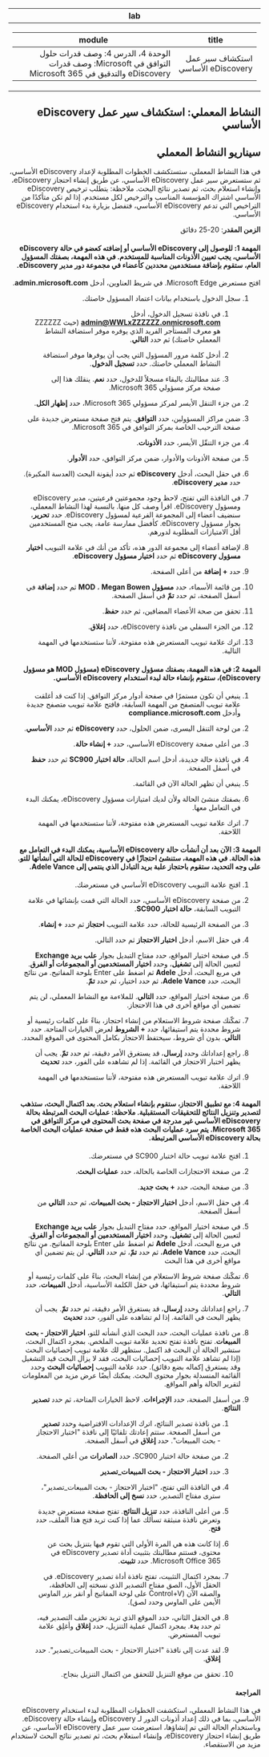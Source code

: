 ﻿<div id="readme" class="Box-body readme blob js-code-block-container p-5 p-xl-6 gist-border-0" dir="rtl">
    <article class="markdown-body entry-content container-lg" itemprop="text"><table>
  <thead>
  <tr>
  <th>lab</th>
  </tr>
  </thead>
  <tbody>
  <tr>
  <td><div><table>
  <thead>
  <tr>
  <th>title</th>
  <th>module</th>
  </tr>
  </thead>
  <tbody>
  <tr>
  <td><div>استكشاف سير عمل eDiscovery الأساسي</div></td>
  <td><div>الوحدة 4، الدرس 4: وصف قدرات حلول التوافق في Microsoft: وصف قدرات eDiscovery والتدقيق في Microsoft 365</div></td>
  </tr>
  </tbody>
</table>
</div></td>
  </tr>
  </tbody>
</table>



# النشاط المعملي: استكشاف سير عمل eDiscovery الأساسي

## سيناريو النشاط المعملي
في هذا النشاط المعملي، ستستكشف الخطوات المطلوبة لإعداد eDiscovery الأساسي، ثم ستستعرض سير عمل eDiscovery الأساسي، عن طريق إنشاء احتجاز eDiscovery، وإنشاء استعلام بحث، ثم تصدير نتائج البحث.  ملاحظة:  يتطلب ترخيص eDiscovery الأساسي اشتراك المؤسسة المناسب والترخيص لكل مستخدم. إذا لم تكن متأكدًا من التراخيص التي تدعم eDiscovery الأساسي، فتفضل بزيارة بدء استخدام eDiscovery الأساسي.


**الزمن المقدر**: 20-25 دقائق

#### المهمة 1:  للوصول إلى eDiscovery الأساسي أو إضافته كعضو في حالة eDiscovery الأساسي، يجب تعيين الأذونات المناسبة للمستخدم. في هذه المهمة، بصفتك المسؤول العام، ستقوم بإضافة مستخدمين محددين كأعضاء في مجموعة دور مدير eDiscovery.

 افتح مستعرض Microsoft Edge. في شريط العناوين، أدخل **admin.microsoft.com**.

1. سجل الدخول باستخدام بيانات اعتماد المسؤول خاصتك.
    1. في نافذة تسجيل الدخول، أدخل **admin@WWLxZZZZZZ.onmicrosoft.com** (حيث ZZZZZZ هو معرف المستأجر الفريد الذي يوفره موفر استضافة النشاط المعملي خاصتك) ثم حدد **التالي**.
    
    1. أدخل كلمة مرور المسؤول التي يجب أن يوفرها موفر استضافة النشاط المعملي خاصتك. حدد **تسجيل الدخول**.
    1. عند مطالبتك بالبقاء مسجلاً للدخول، حدد **نعم**. ينقلك هذا إلى صفحة مركز مسؤولي Microsoft 365.

1. من جزء التنقل الأيسر لمركز مسؤولي Microsoft 365، حدد **إظهار الكل**.

1. ضمن مراكز المسؤولين، حدد **التوافق**.  يتم فتح صفحة مستعرض جديدة على صفحة الترحيب الخاصة بمركز التوافق في Microsoft 365.  

1. من جزء التنقّل الأيسر، حدد **الأذونات**. 

1. من صفحة الأذونات والأدوار، ضمن مركز التوافق، حدد **الأدوار**.

1. في حقل البحث، أدخل **eDiscovery** ثم حدد أيقونة البحث (العدسة المكبرة).  حدد **مدير eDiscovery**.

1. في النافذة التي تفتح، لاحظ وجود مجموعتين فرعيتين، مدير eDiscovery ومسؤول eDiscovery.  اقرأ وصف كل منها.  بالنسبة لهذا النشاط المعملي، سنضيف أعضاء إلى المجموعة الفرعية لمسؤول eDiscovery. حدد **تحرير**، بجوار مسؤول eDiscovery.  كأفضل ممارسة عامة، يجب منح المستخدمين أقل الامتيازات المطلوبة لدورهم.

1. لإضافة أعضاء إلى مجموعة الدور هذه، تأكد من أنك في علامة التبويب **اختيار مسؤول eDiscovery** ثم حدد **اختيار مسؤول eDiscovery**.

1. حدد **+ إضافة** من أعلى الصفحة.

1. من قائمة الأسماء، حدد **مسؤول MOD** ، **Megan Bowen** ثم حدد **إضافة** في أسفل الصفحة، ثم حدد **تمّ** في أسفل الصفحة.

1. تحقق من صحة الأعضاء المضافين، ثم حدد **حفظ**.

1. من الجزء السفلي من نافذة eDiscovery، حدد **إغلاق**.

1. اترك علامة تبويب المستعرض هذه مفتوحة، لأننا ستستخدمها في المهمة التالية.

#### المهمة 2:  في هذه المهمة، بصفتك مسؤول eDiscovery (مسؤول MOD هو مسؤول eDiscovery)، ستقوم بإنشاء حالة لبدء استخدام eDiscovery الأساسي.

1. ينبغي أن تكون مستمرًا في صفحة أدوار مركز التوافق. إذا كنت قد أغلقت علامة تبويب المتصفح من المهمة السابقة، فافتح علامة تبويب متصفح جديدة وأدخل **compliance.microsoft.com**

1. من لوحة التنقل اليسرى، ضمن الحلول، حدد **eDiscovery** ثم حدد **الأساسي**.

1. من أعلى صفحة eDiscovery الأساسي، حدد **+ إنشاء حالة**.

1. في نافذة حالة جديدة، أدخل اسم الحالة، **حالة اختبار SC900** ثم حدد **حفظ** في أسفل الصفحة.

1. ينبغي أن تظهر الحالة الآن في القائمة.

1. بصفتك منشئ الحالة ولأن لديك امتيازات مسؤول eDiscovery، يمكنك البدء في التعامل معها.  

1. اترك علامة تبويب المستعرض هذه مفتوحة، لأننا ستستخدمها في المهمة اللاحقة.

#### المهمة 3:  الآن بعد أن أنشأت حالة eDiscovery الأساسية، يمكنك البدء في التعامل مع هذه الحالة.  في هذه المهمة، ستنشئ احتجازًا في eDiscovery للحالة التي أنشأتها للتو.  على وجه التحديد، ستقوم باحتجاز علبة بريد التبادل الذي ينتمي إلى Adele Vance.

1. افتح علامة التبويب eDiscovery الأساسي في مستعرضك.

1. من صفحة eDiscovery الأساسي، حدد الحالة التي قمت بإنشائها في علامة التبويب السابقة، **حالة اختبار SC900**. 

1. من الصفحة الرئيسية للحالة، حدد علامة التبويب **احتجاز** ثم حدد **+ إنشاء**.

1. في حقل الاسم، أدخل **اختبار الاحتجاز** ثم حدد التالي.

1. في صفحة اختيار المواقع، حدد مفتاح التبديل بجوار **علب بريد Exchange** لتعيين الحالة إلى **تشغيل**، وحدد **اختيار المستخدمين أو المجموعات أو الفرق**.  في مربع البحث، أدخل **Adele** ثم اضغط على Enter بلوحة المفاتيح. من نتائج البحث، حدد **Adele Vance**، ثم حدد اختيار، ثم حدد **تمّ**.

1. من صفحة اختيار المواقع، حدد **التالي**.  للملاءمة مع النشاط المعملي، لن يتم تضمين أي مواقع أخرى في هذا الاحتجاز.

1. تمكّنك صفحة شروط الاستعلام من إنشاء احتجاز، بناءً على كلمات رئيسية أو شروط محددة يتم استيفائها، حدد **+ الشروط** لعرض الخيارات المتاحة.  حدد **التالي**. بدون أي شروط، سيحتفظ الاحتجاز بكامل المحتوى في الموقع المحدد.

1. راجع إعداداتك وحدد **إرسال**، قد يستغرق الأمر دقيقة، ثم حدد **تمّ**.  يجب أن يظهر اختبار الاحتجاز في القائمة.  إذا لم تشاهده على الفور، حدد **تحديث**

1. اترك علامة تبويب المستعرض هذه مفتوحة، لأننا ستستخدمها في المهمة اللاحقة.

#### المهمة 4:  مع تطبيق الاحتجاز، ستقوم بإنشاء استعلام بحث.  بعد اكتمال البحث، ستذهب لتصدير وتنزيل النتائج للتحقيقات المستقبلية.   ملاحظة:  عمليات البحث المرتبطة بحالة eDiscovery الأساسي غير مدرجة في صفحة بحث المحتوى في مركز التوافق في Microsoft 365. يتم سرد عمليات البحث هذه فقط في صفحة عمليات البحث الخاصة بحالة eDiscovery الأساسي المرتبطة.

1. افتح علامة تبويب حالة اختبار SC900 في مستعرضك.

1. من صفحة الاحتجازات الخاصة بالحالة، حدد **عمليات البحث**.

1. من صفحة البحث، حدد **+ بحث جديد**.

1. في حقل الاسم، أدخل **اختبار الاحتجاز - بحث المبيعات**، ثم حدد **التالي** من أسفل الصفحة.

1. في صفحة اختيار المواقع، حدد مفتاح التبديل بجوار **علب بريد Exchange** لتعيين الحالة إلى **تشغيل**، وحدد **اختيار المستخدمين أو المجموعات أو الفرق**.  في مربع البحث، أدخل **Adele** ثم اضغط على Enter بلوحة المفاتيح. من نتائج البحث، حدد **Adele Vance**، ثم حدد **تمّ**، ثم حدد **التالي**.  لن يتم تضمين أي مواقع أخرى في هذا البحث

1. تمكّنك صفحة شروط الاستعلام من إنشاء البحث، بناءً على كلمات رئيسية أو شروط محددة يتم استيفائها، في حقل الكلمة الأساسية، أدخل **المبيعات**، حدد **التالي**.

1. راجع إعداداتك وحدد **إرسال**، قد يستغرق الأمر دقيقة، ثم حدد **تمّ**.  يجب أن يظهر البحث في القائمة.  إذا لم تشاهده على الفور، حدد **تحديث**

1. من نافذة عمليات البحث، حدد البحث الذي أنشأته للتو، **اختبار الاحتجاز - بحث المبيعات**.  تفتح نافذة تفتح تحديد علامة تبويب الملخص.  بمجرد اكتمال البحث، ستشير الحالة أن البحث قد اكتمل.  ستظهر لك علامة تبويب إحصائيات البحث (إذا لم تشاهد علامة التبويب إحصائيات البحث، فقد لا يزال البحث قيد التشغيل وقد يستغرق إكماله بضع دقائق).  حدد علامة التبويب **إحصائيات البحث** وحدد القائمة المنسدلة بجوار محتوى البحث.  يمكنك أيضًا عرض مزيد من المعلومات لتقرير الحالة وأهم المواقع.  

1. من أسفل الصفحة، حدد **الإجراءات**.  لاحظ الخيارات المتاحة، ثم حدد **تصدير النتائج**.
    
    1. من نافذة تصدير النتائج، اترك الإعدادات الافتراضية وحدد **تصدير** من أسفل الصفحة. ستتم إعادتك تلقائيًا إلى نافذة "اختبار الاحتجاز - بحث المبيعات". حدد **إغلاق** في أسفل الصفحة.
    
    1. من صفحة حالة اختبار SC900، حدد **الصادرات** من أعلى الصفحة.
    1. حدد **اختبار الاحتجاز - بحث المبيعات_تصدير**
    1. في النافذة التي تفتح، "اختبار الاحتجاز - بحث المبيعات_تصدير"، سترى مفتاح التصدير، حدد **نسخ إلى الحافظة**.
    1. من أعلى النافذة، حدد **تنزيل النتائج**. تفتح صفحة مستعرض جديدة وتعرض نافذة منبثقة تسألك عما إذا كنت تريد فتح هذا الملف، حدد **فتح**.
    1. إذا كانت هذه هي المرة الأولى التي تقوم فيها بتنزيل بحث عن محتوى، فستتم مطالبتك بتثبيت أداة تصدير eDiscovery في Microsoft Office 365.  حدد **تثبيت**.
    1. بمجرد اكتمال التثبيت، تفتح نافذة أداة تصدير eDiscovery.  في الحقل الأول، الصق مفتاح التصدير الذي نسخته إلى الحافظة، والصقه الآن (Control+V على لوحة المفاتيح أو انقر بزر الماوس الأيمن على الماوس وحدد لصق).
    1. في الحقل الثاني، حدد الموقع الذي تريد تخزين ملف التصدير فيه، ثم حدد **بدء**.  بمجرد اكتمال عملية التنزيل، حدد **إغلاق** وأغلِق علامة تبويب المستعرض.
    1. لقد عدت إلى نافذة "اختبار الاحتجاز - بحث المبيعات_تصدير".  حدد **إغلاق**.
    1. تحقق من موقع التنزيل للتحقق من اكتمال التنزيل بنجاح. 


#### المراجعة

في هذا النشاط المعملي، استكشفت الخطوات المطلوبة لبدء استخدام eDiscovery الأساسي، بما في ذلك إعداد أذونات الدور لـ eDiscovery وإنشاء حالة eDiscovery.  وباستخدام الحالة التي تم إنشاؤها، استعرضت سير عمل eDiscovery الأساسي، عن طريق إنشاء احتجاز eDiscovery، وإنشاء استعلام بحث، ثم تصدير نتائج البحث لاستخدام مزيد من الاستقصاء.